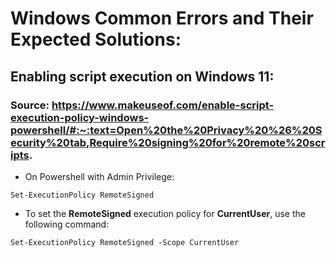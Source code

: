 # Windows Common Errors and Their Expected Solutions:

## Enabling script execution on Windows 11:

### Source: https://www.makeuseof.com/enable-script-execution-policy-windows-powershell/#:~:text=Open%20the%20Privacy%20%26%20Security%20tab,Require%20signing%20for%20remote%20scripts.

- On Powershell with Admin Privilege:
```
Set-ExecutionPolicy RemoteSigned
```

- To set the **RemoteSigned** execution policy for **CurrentUser**, use the following command:

```
Set-ExecutionPolicy RemoteSigned -Scope CurrentUser
```
